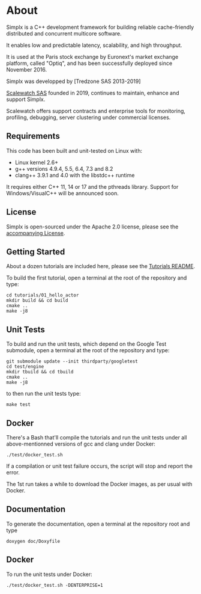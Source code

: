 # About

Simplx is a C++ development framework for building reliable cache-friendly distributed and concurrent multicore software.

It enables low and predictable latency, scalability, and high throughput.

It is used at the Paris stock exchange by Euronext's market exchange platform, called "Optiq", and has been successfully deployed since November 2016.

Simplx was developped by [Tredzone SAS 2013-2019] 

[Scalewatch SAS](http://www.scalewatch.com) founded in 2019, continues to maintain, enhance and support Simplx.

Scalewatch offers support contracts and enterprise tools for monitoring, profiling, debugging, server clustering under commercial licenses.

## Requirements

This code has been built and unit-tested on Linux with:

- Linux kernel 2.6+
- g++ versions 4.9.4, 5.5, 6.4, 7.3 and 8.2
- clang++ 3.9.1 and 4.0 with the libstdc++ runtime

It requires either C++ 11, 14 or 17 and the pthreads library. Support for Windows/VisualC++ will be announced soon.


## License

Simplx is open-sourced under the Apache 2.0 license, please see the [accompanying License](./LICENSE).  


## Getting Started

About a dozen tutorials are included here, please see the [Tutorials README](./tutorial/README.md).

To build the first tutorial, open a terminal at the root of the repository and type:

```
cd tutorials/01_hello_actor
mkdir build && cd build
cmake ..
make -j8
```


## Unit Tests

To build and run the unit tests, which depend on the Google Test submodule, open a terminal at the root of the repository and type:

```
git submodule update --init thirdparty/googletest
cd test/engine
mkdir tbuild && cd tbuild
cmake ..
make -j8
```

to then run the unit tests type:

```
make test
```

## Docker

There's a Bash that'll compile the tutorials and run the unit tests under all above-mentionned versions of gcc and clang under Docker:

```
./test/docker_test.sh
```

If a compilation or unit test failure occurs, the script will stop and report the error.

The 1st run takes a while to download the Docker images, as per usual with Docker.
 

## Documentation

To generate the documentation, open a terminal at the repository root and type

```
doxygen doc/Doxyfile
```

## Docker

To run the unit tests under Docker:

```
./test/docker_test.sh -DENTERPRISE=1
```


